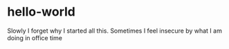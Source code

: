 # hello-world
Slowly I forget why I started all this.
Sometimes I feel insecure by what I am doing in office time
